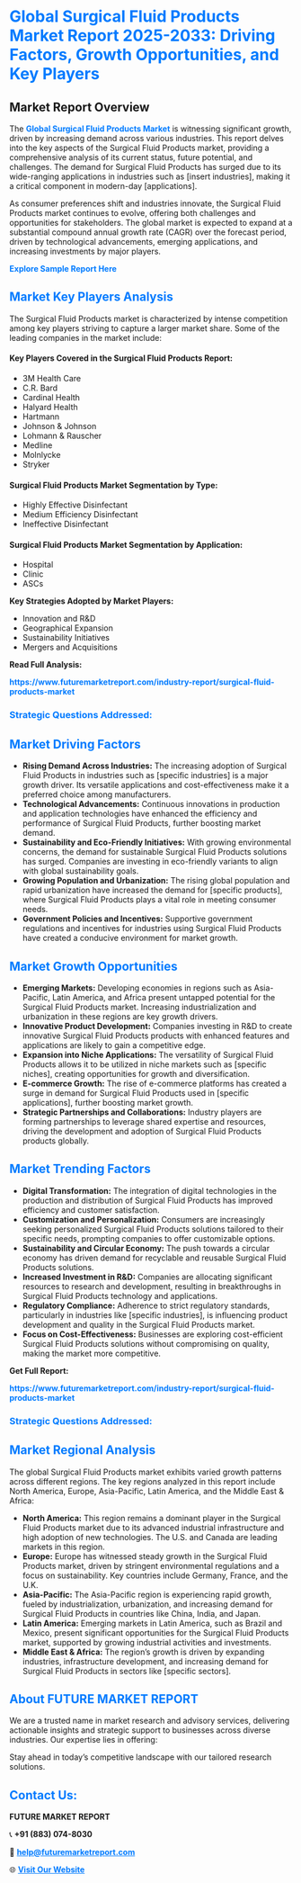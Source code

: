 <h1 style="color: #007BFF;">Global Surgical Fluid Products Market Report 2025-2033: Driving Factors, Growth Opportunities, and Key Players</h1>

<section id="overview">
<h2>Market Report Overview</h2>
<p>The <a href="https://www.futuremarketreport.com/industry-report/surgical-fluid-products-market" style="color: #007BFF; text-decoration: none;"><strong>Global Surgical Fluid Products Market</strong></a> is witnessing significant growth, driven by increasing demand across various industries. This report delves into the key aspects of the Surgical Fluid Products market, providing a comprehensive analysis of its current status, future potential, and challenges. The demand for Surgical Fluid Products has surged due to its wide-ranging applications in industries such as [insert industries], making it a critical component in modern-day [applications].</p>
<p>As consumer preferences shift and industries innovate, the Surgical Fluid Products market continues to evolve, offering both challenges and opportunities for stakeholders. The global market is expected to expand at a substantial compound annual growth rate (CAGR) over the forecast period, driven by technological advancements, emerging applications, and increasing investments by major players.</p>
</section>

<section id="overview">
<p><a href="https://www.futuremarketreport.com/request-sample/reportId=54878" style="color: #007BFF; text-decoration: none;"><strong>Explore Sample Report Here</strong></a></p>
</section>

<section id="key-players">
<h2 style="color: #007BFF;">Market Key Players Analysis</h2>
<p>The Surgical Fluid Products market is characterized by intense competition among key players striving to capture a larger market share. Some of the leading companies in the market include:</p>
<h4>Key Players Covered in the Surgical Fluid Products Report:</h4>
<ul><li>3M Health Care</li><li>C.R. Bard</li><li>Cardinal Health</li><li>Halyard Health</li><li>Hartmann</li><li>Johnson &amp; Johnson</li><li>Lohmann &amp; Rauscher</li><li>Medline</li><li>Molnlycke</li><li>Stryker</li></ul>
<h4>Surgical Fluid Products Market Segmentation by Type:</h4>
<ul><li>Highly Effective Disinfectant</li><li>Medium Efficiency Disinfectant</li><li>Ineffective Disinfectant</li></ul>

<h4>Surgical Fluid Products Market Segmentation by Application:</h4>
<ul><li>Hospital</li><li>Clinic</li><li>ASCs</li></ul>
<p><strong>Key Strategies Adopted by Market Players:</strong></p>
<ul>
<li>Innovation and R&D</li>
<li>Geographical Expansion</li>
<li>Sustainability Initiatives</li>
<li>Mergers and Acquisitions</li>
</ul>
</section>

<section>
<p><strong>Read Full Analysis: </strong></p><a href="https://www.futuremarketreport.com/industry-report/surgical-fluid-products-market" style="color: #007BFF; text-decoration: none;"><strong>https://www.futuremarketreport.com/industry-report/surgical-fluid-products-market</strong></a>
<h3 style="color: #007BFF;">Strategic Questions Addressed:</h3>
</section>

<section id="driving-factors">
<h2 style="color: #007BFF;">Market Driving Factors</h2>
<ul>
<li><strong>Rising Demand Across Industries:</strong> The increasing adoption of Surgical Fluid Products in industries such as [specific industries] is a major growth driver. Its versatile applications and cost-effectiveness make it a preferred choice among manufacturers.</li>
<li><strong>Technological Advancements:</strong> Continuous innovations in production and application technologies have enhanced the efficiency and performance of Surgical Fluid Products, further boosting market demand.</li>
<li><strong>Sustainability and Eco-Friendly Initiatives:</strong> With growing environmental concerns, the demand for sustainable Surgical Fluid Products solutions has surged. Companies are investing in eco-friendly variants to align with global sustainability goals.</li>
<li><strong>Growing Population and Urbanization:</strong> The rising global population and rapid urbanization have increased the demand for [specific products], where Surgical Fluid Products plays a vital role in meeting consumer needs.</li>
<li><strong>Government Policies and Incentives:</strong> Supportive government regulations and incentives for industries using Surgical Fluid Products have created a conducive environment for market growth.</li>
</ul>
</section>

<section id="growth-opportunities">
<h2 style="color: #007BFF;">Market Growth Opportunities</h2>
<ul>
<li><strong>Emerging Markets:</strong> Developing economies in regions such as Asia-Pacific, Latin America, and Africa present untapped potential for the Surgical Fluid Products market. Increasing industrialization and urbanization in these regions are key growth drivers.</li>
<li><strong>Innovative Product Development:</strong> Companies investing in R&D to create innovative Surgical Fluid Products products with enhanced features and applications are likely to gain a competitive edge.</li>
<li><strong>Expansion into Niche Applications:</strong> The versatility of Surgical Fluid Products allows it to be utilized in niche markets such as [specific niches], creating opportunities for growth and diversification.</li>
<li><strong>E-commerce Growth:</strong> The rise of e-commerce platforms has created a surge in demand for Surgical Fluid Products used in [specific applications], further boosting market growth.</li>
<li><strong>Strategic Partnerships and Collaborations:</strong> Industry players are forming partnerships to leverage shared expertise and resources, driving the development and adoption of Surgical Fluid Products products globally.</li>
</ul>
</section>

<section id="trending-factors">
<h2 style="color: #007BFF;">Market Trending Factors</h2>
<ul>
<li><strong>Digital Transformation:</strong> The integration of digital technologies in the production and distribution of Surgical Fluid Products has improved efficiency and customer satisfaction.</li>
<li><strong>Customization and Personalization:</strong> Consumers are increasingly seeking personalized Surgical Fluid Products solutions tailored to their specific needs, prompting companies to offer customizable options.</li>
<li><strong>Sustainability and Circular Economy:</strong> The push towards a circular economy has driven demand for recyclable and reusable Surgical Fluid Products solutions.</li>
<li><strong>Increased Investment in R&D:</strong> Companies are allocating significant resources to research and development, resulting in breakthroughs in Surgical Fluid Products technology and applications.</li>
<li><strong>Regulatory Compliance:</strong> Adherence to strict regulatory standards, particularly in industries like [specific industries], is influencing product development and quality in the Surgical Fluid Products market.</li>
<li><strong>Focus on Cost-Effectiveness:</strong> Businesses are exploring cost-efficient Surgical Fluid Products solutions without compromising on quality, making the market more competitive.</li>
</ul>
</section>

<section>
<p><strong>Get Full Report: </strong></p><a href="https://www.futuremarketreport.com/industry-report/surgical-fluid-products-market" style="color: #007BFF; text-decoration: none;"><strong>https://www.futuremarketreport.com/industry-report/surgical-fluid-products-market</strong></a>
<h3 style="color: #007BFF;">Strategic Questions Addressed:</h3>
</section>


<section id="regional-analysis">
<h2 style="color: #007BFF;">Market Regional Analysis</h2>
<p>The global Surgical Fluid Products market exhibits varied growth patterns across different regions. The key regions analyzed in this report include North America, Europe, Asia-Pacific, Latin America, and the Middle East & Africa:</p>
<ul>
<li><strong>North America:</strong> This region remains a dominant player in the Surgical Fluid Products market due to its advanced industrial infrastructure and high adoption of new technologies. The U.S. and Canada are leading markets in this region.</li>
<li><strong>Europe:</strong> Europe has witnessed steady growth in the Surgical Fluid Products market, driven by stringent environmental regulations and a focus on sustainability. Key countries include Germany, France, and the U.K.</li>
<li><strong>Asia-Pacific:</strong> The Asia-Pacific region is experiencing rapid growth, fueled by industrialization, urbanization, and increasing demand for Surgical Fluid Products in countries like China, India, and Japan.</li>
<li><strong>Latin America:</strong> Emerging markets in Latin America, such as Brazil and Mexico, present significant opportunities for the Surgical Fluid Products market, supported by growing industrial activities and investments.</li>
<li><strong>Middle East & Africa:</strong> The region’s growth is driven by expanding industries, infrastructure development, and increasing demand for Surgical Fluid Products in sectors like [specific sectors].</li>
</ul>
</section>

<footer>
<h2 style="color: #007BFF;">About FUTURE MARKET REPORT</h2>
<p>We are a trusted name in market research and advisory services, delivering actionable insights and strategic support to businesses across diverse industries. Our expertise lies in offering:</p>

<p>Stay ahead in today’s competitive landscape with our tailored research solutions.</p>

<h2 style="color: #007BFF;">Contact Us:</h2>
<p><strong>FUTURE MARKET REPORT</strong></p>
<p>📞 <strong>+91 (883) 074-8030</strong></p>
<p>📧 <strong><a href="mailto:help@futuremarketreport.com" style="color: #007BFF;">help@futuremarketreport.com</a></strong></p>
<p>🌐 <strong><a href="https://www.futuremarketreport.com/" style="color: #007BFF;">Visit Our Website</a></strong></p>
</footer>